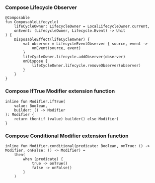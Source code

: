 ### Compose Lifecycle Observer

```
@Composable
fun ComposableLifecycle(
    lifeCycleOwner: LifecycleOwner = LocalLifecycleOwner.current,
    onEvent: (LifecycleOwner, Lifecycle.Event) -> Unit
) {
    DisposableEffect(lifeCycleOwner) {
        val observer = LifecycleEventObserver { source, event ->
            onEvent(source, event)
        }
        lifeCycleOwner.lifecycle.addObserver(observer)
        onDispose {
            lifeCycleOwner.lifecycle.removeObserver(observer)
        }
    }
}
```

### Compose IfTrue Modifier extension function
```
inline fun Modifier.ifTrue(
    value: Boolean,
    builder: () -> Modifier
): Modifier {
    return then(if (value) builder() else Modifier)
}
```

### Compose Conditional Modifier extension function
```
inline fun Modifier.conditional(predicate: Boolean, onTrue: () -> Modifier, onFalse: () -> Modifier) =
    then(
        when (predicate) {
            true -> onTrue()
            false -> onFalse()
        }
    )
```
